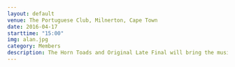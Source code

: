 ```yaml
---
layout: default
venue: The Portuguese Club, Milnerton, Cape Town
date: 2016-04-17
starttime: "15:00"
img: alan.jpg
category: Members
description: The Horn Toads and Original Late Final will bring the music. You bring the dancing. R50 gets you in.
---
```


